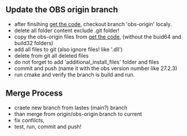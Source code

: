## Update the OBS origin branch

- after finsihing [get the code](), checkout branch 'obs-origin' localy.
- delete all folder content exclude .git folder!
- copy the obs-origin files from [get the code](), (without the buid64 and build32 folders)
- add all files to git (also ignore files! like '.dll') 
- delete from git all deleted files
- do not forget to add 'additional_install_files' folder and files
- commit and push (name it with the obs version number like 27.2.3)
- run cmake and verify the branch is build and run.

## Merge Process
- craete new branch from lastes (main?) branch
- than merge from origin/obs-origin branch to current
- fix confilcts,
- test, run, commit and push!


